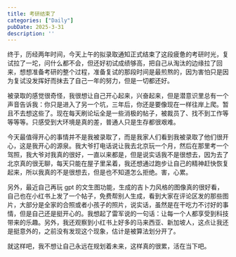 ```yaml
---
title: 考研结束了
categories: ["Daily"]
pubDate: 2025-3-31
description: ''
---
```


 终于，历经两年时间，今天上午的拟录取通知正式结束了这段疲惫的考研时光，复试拉了一坨，问什么都不会，但还好初试成绩够高，把自己从淘汰的边缘拉了回来，想想准备考研的整个过程，准备复试的那段时间是最煎熬的，因为害怕只是因为复试没发挥好而抹去了自己一年的努力，但是一切都还好。   

被录取的感觉很奇怪，我很想让自己开心起来，兴奋起来，但是潜意识里总有一个声音告诉我：你只是进入了另一个坑，三年后，你还是要像现在一样往岸上爬。暂且不去想这些了。现在每天刷论坛全是一些消极的帖子，被裁员了、找不到工作等等等等。只感受到大环境是真的差，普通人只是生存都很艰难。    

今天最值得开心的事情并不是我被录取了，而是我家人们看到我被录取了他们很开心，这是我开心的源泉。我大爷打电话说让我去北京玩一个月，然后在那里考一个驾照，我大爷对我真的很好，一直以来都是，但是说实话我不是很想去，因为去了北京真的很无聊，每天只能在屋子里呆着，我还想通过跑步让自己的精神赶快恢复起来，所以我真的不是很想去，但是也不知道怎么拒绝。害，心累。   

另外，最近自己再玩 gpt 的文生图功能，生成的吉卜力风格的图像真的很好看，自己也在小红书上发了一个帖子，免费帮别人生成，看到大家在评论区发的那些图片，大部分是全家的合照或者小孩子的照片，说实话，虽然是在干吃力不讨好的事情，但是自己还是挺开心的。我想起了雷军说的一句话：让每一个人都享受到科技带来的乐趣。另外，我还观察到小红书上好多的马来西亚、新加坡人，这点让我还是挺意外的，之前没有发现这个现象，估计是被算法划分开了。   

就这样吧，我不想让自己永远在规划着未来，这样真的很累，活在当下吧。



